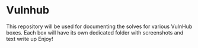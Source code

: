 # Vulnhub
This repository will be used for documenting the solves for various VulnHub boxes.
Each box will have its own dedicated folder with screenshots and text write up
Enjoy!
